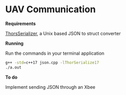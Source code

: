 # UAV Communication

**Requirements**

[ThorsSerializer](https://github.com/Loki-Astari/ThorsSerializer/blob/master/doc/building.md), a Unix based JSON to struct converter

**Running**

Run the commands in your terminal application
```sh
g++ -std=c++17 json.cpp -lThorSerialize17
./a.out
```

**To do**

Implement sending JSON through an Xbee